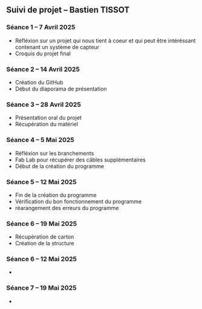 ## Suivi de projet – Bastien TISSOT

### Séance 1 – 7 Avril 2025
- Réfléxion sur un projet qui nous tient à coeur et qui peut être intéréssant contenant un système de capteur
- Croquis du projet final

### Séance 2 – 14 Avril 2025
- Création du GitHub
- Début du diaporama de présentation

### Séance 3 – 28 Avril 2025
- Présentation oral du projet
- Récupération du matériel

### Séance 4 – 5 Mai 2025
- Réfléxion sur les branchements
- Fab Lab pour récupérer des câbles supplémentaires
- Début de la création du programme

### Séance 5 – 12 Mai 2025
- Fin de la création du programme
- Vérification du bon fonctionnement du programme
- réarangement des erreurs du programme 

### Séance 6 – 19 Mai 2025
- Récupération de carton
- Création de la structure 
### Séance 6 – 12 Mai 2025
-

### Séance 7 – 19 Mai 2025
- 
